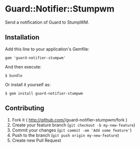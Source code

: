 # Guard::Notifier::Stumpwm

Send a notification of Guard to StumpWM.

## Installation

Add this line to your application's Gemfile:

    gem 'guard-notifier-stumpwm'

And then execute:

    $ bundle

Or install it yourself as:

    $ gem install guard-notifier-stumpwm

## Contributing

1. Fork it ( http://github.com/<my-github-username>/guard-notifier-stumpwm/fork )
2. Create your feature branch (`git checkout -b my-new-feature`)
3. Commit your changes (`git commit -am 'Add some feature'`)
4. Push to the branch (`git push origin my-new-feature`)
5. Create new Pull Request
